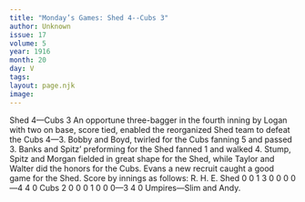 ```yaml
---
title: "Monday’s Games: Shed 4--Cubs 3"
author: Unknown
issue: 17
volume: 5
year: 1916
month: 20
day: V
tags:
layout: page.njk
image:
---
```

Shed 4—Cubs 3      An opportune three-bagger in the fourth inning by Logan with two on base, score tied, enabled the reorganized Shed team to defeat the Cubs 4—3.   Bobby and Boyd, twirled for the Cubs fanning 5 and passed 3.   Banks and Spitz’ preforming for the Shed fanned 1 and walked 4.   Stump, Spitz and Morgan fielded in great shape for the Shed, while Taylor and Walter did the honors for the Cubs.   Evans a new recruit caught a good game for the Shed.   Score by innings as follows:   R. H. E. Shed 0 0 1 3 0 0 0 0—4 4 0 Cubs 2 0 0 0 1 0 0 0—3 4 0   Umpires—Slim and Andy.    




